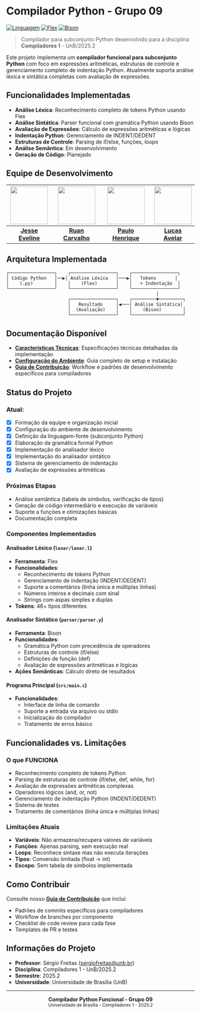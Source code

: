 # Compilador Python - Grupo 09

[![Linguagem](https://img.shields.io/badge/linguagem-Python-blue)](https://www.python.org/)
[![Flex](https://img.shields.io/badge/flex-2.6+-green)](https://github.com/westes/flex)
[![Bison](https://img.shields.io/badge/bison-3.8+-green)](https://www.gnu.org/software/bison/)

> Compilador para subconjunto Python desenvolvido para a disciplina **Compiladores 1** - UnB/2025.2

Este projeto implementa um **compilador funcional para subconjunto Python** com foco em expressões aritméticas, estruturas de controle e gerenciamento completo de indentação Python. Atualmente suporta análise léxica e sintática completas com avaliação de expressões.

## Funcionalidades Implementadas

- **Análise Léxica**: Reconhecimento completo de tokens Python usando Flex
- **Análise Sintática**: Parser funcional com gramática Python usando Bison  
- **Avaliação de Expressões**: Cálculo de expressões aritméticas e lógicas
- **Indentação Python**: Gerenciamento de INDENT/DEDENT
- **Estruturas de Controle**: Parsing de if/else, funções, loops
- **Análise Semântica**: Em desenvolvimento
- **Geração de Código**: Planejado

## Equipe de Desenvolvimento

| <img src="https://github.com/xzxjesse.png" width="100px"> | <img src="https://github.com/Ruan-Carvalho.png" width="100px"> | <img src="https://github.com/paulomh.png" width="100px"> | <img src="https://github.com/LucasAvelar2711.png" width="100px"> |
| :-------------------------------------------------------: | :-------------------------------------------------------: | :----------------------------------------------------------: | :-------------------------------------------------------------: |
| **[Jesse Eveline](https://github.com/xzxjesse)**<br/> | **[Ruan Carvalho](https://github.com/Ruan-Carvalho)**<br/>| **[Paulo Henrique](https://github.com/paulomh)**<br/> | **[Lucas Avelar](https://github.com/LucasAvelar2711)** |

## Arquitetura Implementada

```
┌─────────────────┐    ┌─────────────────┐    ┌─────────────────┐
│ Código Python   │──▶│ Análise Léxica   │───▶│   Tokens       │
│    (.py)        │    │    (Flex)       │    │   + Indentação  │
└─────────────────┘    └─────────────────┘    └─────────────────┘
                                                        │
                       ┌─────────────────┐    ┌─────────▼─────────┐
                       │   Resultado     │◀───│ Análise Sintática│
                       │  (Avaliação)    │    │    (Bison)        │
                       └─────────────────┘    └───────────────────┘
```

## Documentação Disponível

- **[Características Técnicas](Caracteristicas%20Tecnicas.md)**: Especificações técnicas detalhadas da implementação
- **[Configuração do Ambiente](Configuracao%20Ambiente.md)**: Guia completo de setup e instalação  
- **[Guia de Contribuição](CONTRIBUTING.md)**: Workflow e padrões de desenvolvimento específicos para compiladores

## Status do Projeto

### Atual: 
- [x] Formação da equipe e organização inicial
- [x] Configuração do ambiente de desenvolvimento
- [x] Definição da linguagem-fonte (subconjunto Python)
- [x] Elaboração da gramática formal Python
- [x] Implementação do analisador léxico
- [x] Implementação do analisador sintático
- [x] Sistema de gerenciamento de indentação
- [x] Avaliação de expressões aritméticas

### Próximas Etapas
- Análise semântica (tabela de símbolos, verificação de tipos)
- Geração de código intermediário e execução de variáveis
- Suporte a funções e otimizações básicas
- Documentação completa

### Componentes Implementados

#### **Analisador Léxico** (`lexer/lexer.l`)
- **Ferramenta**: Flex
- **Funcionalidades**: 
  - Reconhecimento de tokens Python
  - Gerenciamento de indentação (INDENT/DEDENT)
  - Suporte a comentários (linha única e múltiplas linhas)
  - Números inteiros e decimais com sinal
  - Strings com aspas simples e duplas
- **Tokens**: 46+ tipos diferentes

#### **Analisador Sintático** (`parser/parser.y`)
- **Ferramenta**: Bison
- **Funcionalidades**:
  - Gramática Python com precedência de operadores
  - Estruturas de controle (if/else)
  - Definições de função (def)
  - Avaliação de expressões aritméticas e lógicas
- **Ações Semânticas**: Cálculo direto de resultados

#### **Programa Principal** (`src/main.c`)
- **Funcionalidades**:
  - Interface de linha de comando
  - Suporte a entrada via arquivo ou stdin  
  - Inicialização do compilador
  - Tratamento de erros básico

## Funcionalidades vs. Limitações

### **O que FUNCIONA**
- Reconhecimento completo de tokens Python
- Parsing de estruturas de controle (if/else, def, while, for)
- Avaliação de expressões aritméticas complexas
- Operadores lógicos (and, or, not)
- Gerenciamento de indentação Python (INDENT/DEDENT)
- Sistema de testes
- Tratamento de comentários (linha única e múltiplas linhas)

### **Limitações Atuais**
- **Variáveis**: Não armazena/recupera valores de variáveis
- **Funções**: Apenas parsing, sem execução real
- **Loops**: Reconhece sintaxe mas não executa iterações  
- **Tipos**: Conversão limitada (float → int)
- **Escopo**: Sem tabela de símbolos implementada

## Como Contribuir

Consulte nosso [**Guia de Contribuição**](CONTRIBUTING.md) que inclui:
- Padrões de commits específicos para compiladores
- Workflow de branches por componente
- Checklist de code review para cada fase
- Templates de PR e testes

## Informações do Projeto

- **Professor**: Sérgio Freitas (sergiofreitas@unb.br)
- **Disciplina**: Compiladores 1 - UnB/2025.2  
- **Semestre**: 2025.2
- **Universidade**: Universidade de Brasília (UnB)

---

<div align="center">
  <strong>Compilador Python Funcional - Grupo 09</strong><br>
  <sub>Universidade de Brasília - Compiladores 1 - 2025.2</sub><br><br>
</div>
